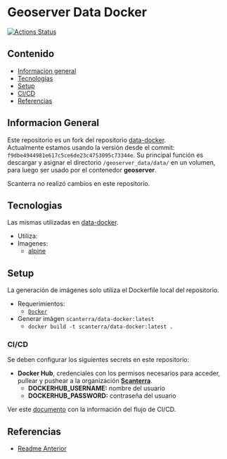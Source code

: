 # Geoserver Data Docker

[![Actions Status](https://github.com/scanterra/data-docker/workflows/build/badge.svg)](https://github.com/scanterra/data-docker/actions)

## Contenido

* [Informacion general](#informacion-general)
* [Tecnologias](#tecnologias)
* [Setup](#setup)
* [CI/CD](#ci/cd)
* [Referencias](#referencias)

## Informacion General

Este repositorio es un fork del repositorio [data-docker](https://github.com/GeoNode/data-docker).  
Actualmente estamos usando la versión desde el commit: `f9dbe4944981e617c5ce6de23c4753095c73344e`.
Su principal función es descargar y asignar el directorio `/geoserver_data/data/` en un volumen, para luego ser usado por el contenedor **geoserver**.

Scanterra no realizó cambios en este repositorio.
	
## Tecnologias

Las mismas utilizadas en [data-docker](https://github.com/GeoNode/data-docker).

* Utiliza:
* Imagenes: 
    - [alpine](https://hub.docker.com/_/alpine)

## Setup

La generación de imágenes solo utiliza el Dockerfile local del repositorio.

- Requerimientos:
    - [`Docker`](https://docs.docker.com/)
- Generar imágen `scanterra/data-docker:latest`
    - `docker build -t scanterra/data-docker:latest .`

### CI/CD

Se deben configurar los siguientes secrets en este repositorio:
- **Docker Hub**, credenciales con los permisos necesarios para acceder, pullear y pushear a la organización [**Scanterra**](https://hub.docker.com/orgs/scanterra).
  - **DOCKERHUB_USERNAME:** nombre del usuario
  - **DOCKERHUB_PASSWORD:** contraseña del usuario

Ver este [documento](https://github.com/scanterra/scanterra_quickstart) con la información del flujo de CI/CD.

## Referencias

- [Readme Anterior](/README_OLD.rst)
